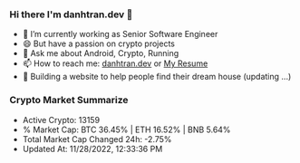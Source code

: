 ### Hi there I'm danhtran.dev 👋

- 🔭 I’m currently working as Senior Software Engineer
- 😄 But have a passion on crypto projects
- 💬 Ask me about Android, Crypto, Running 
- 📫 How to reach me: <a href="https://danhtran.dev" target="_blank">danhtran.dev</a> or <a href="Dan-Resume.pdf" target="_blank">My Resume</a>
- 🌱 Building a website to help people find their dream house (updating ...)

### Crypto Market Summarize
- Active Crypto: 13159
- % Market Cap: BTC 36.45% | ETH 16.52% | BNB 5.64%
- Total Market Cap Changed 24h: -2.75%
- Updated At: 11/28/2022, 12:33:36 PM
